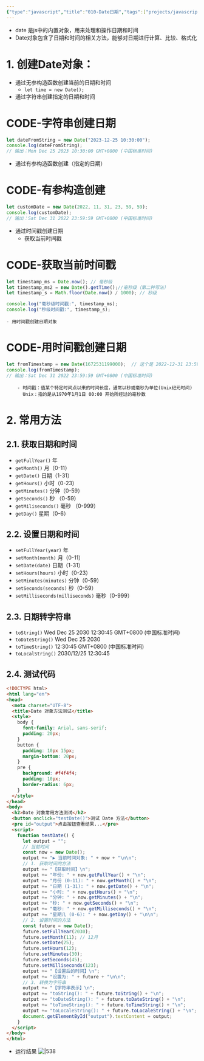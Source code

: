 ```yaml
---
{"type":"javascript","title":"010-Date日期","tags":["projects/javascript"],"author":"codertoro","establish":"2025-04-12","update":"2025-04-12","dg-publish":true,"categories":["数据类型","引用数据类型"],"permalink":"/Projects/003-JavaScript/010-Date日期/","dgPassFrontmatter":true,"created":"2025-04-12T10:56:25.258+08:00","updated":"2025-04-12T17:25:25.422+08:00"}
---
```


- date 是js中的内置对象，用来处理和操作日期和时间
- Date对象包含了日期和时间的相关方法，能够对日期进行计算、比较、格式化
# 1. 创建Date对象：
- 通过无参构造函数创建当前的日期和时间
	- `let time = new Date();`
- 通过字符串创建指定的日期和时间
<div class="transclusion internal-embed is-loaded"><div class="markdown-embed">

<div class="markdown-embed-title">

# CODE-字符串创建日期

</div>


```js
let dateFromString = new Date("2023-12-25 10:30:00");
console.log(dateFromString);  
// 输出：Mon Dec 25 2023 10:30:00 GMT+0800 (中国标准时间)

```

</div></div>

- 通过有参构造函数创建（指定的日期）
<div class="transclusion internal-embed is-loaded"><div class="markdown-embed">

<div class="markdown-embed-title">

# CODE-有参构造创建

</div>


```js
let customDate = new Date(2022, 11, 31, 23, 59, 59);  
console.log(customDate);  
// 输出：Sat Dec 31 2022 23:59:59 GMT+0800 (中国标准时间)

```

</div></div>

- 通过时间戳创建日期
	- 获取当前时间戳
<div class="transclusion internal-embed is-loaded"><div class="markdown-embed">

<div class="markdown-embed-title">

# CODE-获取当前时间戳

</div>


```js
let timestamp_ms = Date.now(); // 毫秒级
let timestamp_ms2 = new Date().getTime();//毫秒级（第二种写法）
let timestamp_s = Math.floor(Date.now() / 1000); // 秒级

console.log("毫秒级时间戳:", timestamp_ms);  
console.log("秒级时间戳:", timestamp_s);

```

</div></div>

	- 用时间戳创建日期对象
<div class="transclusion internal-embed is-loaded"><div class="markdown-embed">

<div class="markdown-embed-title">

# CODE-用时间戳创建日期

</div>


```js
let fromTimestamp = new Date(1672531199000);  // 这个是 2022-12-31 23:59:59 的毫秒数
console.log(fromTimestamp);  
// 输出：Sat Dec 31 2022 23:59:59 GMT+0800 (中国标准时间)

```

</div></div>

		- 时间戳：值某个特定时间点以来的时间长度，通常以秒或毫秒为单位(Unix纪元时间)
		  Unix：指的是从1970年1月1日 00:00 开始所经过的毫秒数
# 2. 常用方法
## 2.1. 获取日期和时间
- `getFullYear()`  年
- `getMonth()`  月（0-11）
- `getDate()` 日期（1-31）
- `getHours()` 小时（0-23）
- `getMinutes()` 分钟（0-59）
- `getSeconds()` 秒 （0-59）
- `getMiliseconds()` 毫秒 （0-999）
- `getDay()` 星期（0-6）
## 2.2. 设置日期和时间
- `setFullYear(year)` 年
- `setMonth(month)` 月（0-11）
- `setDate(date)` 日期（1-31）
- `setHours(hours)` 小时（0-23）
- `setMinutes(minutes)` 分钟（0-59）
- `setSeconds(seconds)` 秒（0-59）
- `setMilliseconds(milliseconds)` 毫秒（0-999）
## 2.3. 日期转字符串
- `toString()`           Wed Dec 25 2030 12:30:45 GMT+0800 (中国标准时间)
- `toDateString()`  Wed Dec 25 2030
- `toTimeString()`  12:30:45 GMT+0800 (中国标准时间)
- `toLocalString()` 2030/12/25 12:30:45

## 2.4. 测试代码

<div class="transclusion internal-embed is-loaded"><div class="markdown-embed">



```html
<!DOCTYPE html>
<html lang="en">
<head>
  <meta charset="UTF-8">
  <title>Date 对象方法测试</title>
  <style>
    body {
      font-family: Arial, sans-serif;
      padding: 20px;
    }
    button {
      padding: 10px 15px;
      margin-bottom: 20px;
    }
    pre {
      background: #f4f4f4;
      padding: 10px;
      border-radius: 6px;
    }
  </style>
</head>
<body>
  <h2>Date 对象常用方法测试</h2>
  <button onclick="testDate()">测试 Date 方法</button>
  <pre id="output">点击按钮查看结果...</pre>
  <script>
    function testDate() {
      let output = "";
      // 当前时间
      const now = new Date();
      output += "▶ 当前时间对象: " + now + "\n\n";
      // 1. 获取时间的方法
      output += "【获取时间】\n";
      output += "年份: " + now.getFullYear() + "\n";
      output += "月份 (0-11): " + now.getMonth() + "\n";
      output += "日期 (1-31): " + now.getDate() + "\n";
      output += "小时: " + now.getHours() + "\n";
      output += "分钟: " + now.getMinutes() + "\n";
      output += "秒: " + now.getSeconds() + "\n";
      output += "毫秒: " + now.getMilliseconds() + "\n";
      output += "星期几 (0-6): " + now.getDay() + "\n\n";
      // 2. 设置时间的方法
      const future = new Date();
      future.setFullYear(2030);
      future.setMonth(11); // 12月
      future.setDate(25);
      future.setHours(12);
      future.setMinutes(30);
      future.setSeconds(45);
      future.setMilliseconds(123);
      output += "【设置后的时间】\n";
      output += "设置为: " + future + "\n\n";
      // 3. 转换为字符串
      output += "【字符串表示】\n";
      output += "toString(): " + future.toString() + "\n";
      output += "toDateString(): " + future.toDateString() + "\n";
      output += "toTimeString(): " + future.toTimeString() + "\n";
      output += "toLocaleString(): " + future.toLocaleString() + "\n";
      document.getElementById("output").textContent = output;
    }
  </script>
</body>
</html>
```

</div></div>

- 运行结果
![|538](https://img.codertoro.top/Bucket/Projects/003-JavaScript/20250412160541460.png)

